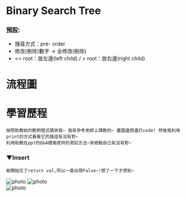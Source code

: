 # Binary Search Tree
### 預設:
  * 搜尋方式：pre- order 
  * 修改(刪除)數字 → 全修改(刪除)
  * <= root：放左邊(left child) / > root：放右邊(right child)
  
  
# 流程圖
# 學習歷程

    按照助教給的範例程式碼來寫~ 我有參考老師上課教的~ 畫圖邊想邊打code! 然後我利用print的方式看看它的路徑有沒有對~
    利用助教在ppt的Q&A裡面提供的測試方法~來檢驗自己有沒有對~
    
### ▼Insert

    剛開始忘了return val,所以一直出現False~!想了一下才想到~
    
  
![photo](https://github.com/stopraining/LearningNote/blob/master/pic/bst1.jpg)
![photo](https://github.com/stopraining/LearningNote/blob/master/pic/bst2.jpg)    
![photo](https://github.com/stopraining/LearningNote/blob/master/pic/bst3.jpg)
